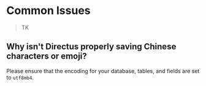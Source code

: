 # Common Issues

> TK

## Why isn't Directus properly saving Chinese characters or emoji?

Please ensure that the encoding for your database, tables, and fields are set to `utf8mb4`.
